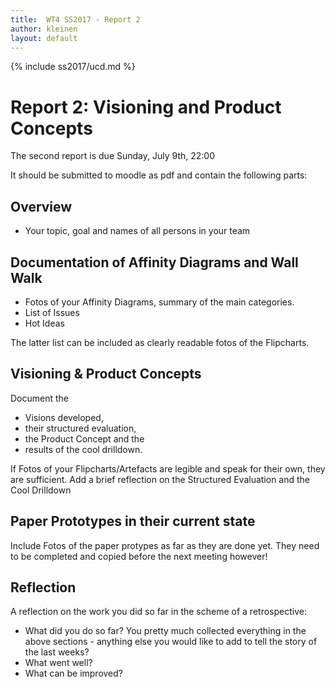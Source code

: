```yaml
---
title:  WT4 SS2017 - Report 2
author: kleinen
layout: default
---
```

{% include ss2017/ucd.md %}


# Report 2: Visioning and Product Concepts

The second report is due Sunday, July 9th, 22:00

It should be submitted to moodle as pdf and contain the following parts:

## Overview
- Your topic, goal and names of all persons in your team

## Documentation of Affinity Diagrams and Wall Walk

- Fotos of your Affinity Diagrams, summary of the main categories.
- List of Issues
- Hot Ideas

The latter list can be included as clearly readable fotos of the Flipcharts.

## Visioning & Product Concepts

Document the
- Visions developed,
- their structured evaluation,
- the Product Concept and the
- results of the cool drilldown.

If Fotos of your Flipcharts/Artefacts are legible and speak for their own,
they are sufficient.
Add a brief reflection on the Structured Evaluation and the Cool Drilldown

## Paper Prototypes in their current state

Include Fotos of the paper protypes as far as they are done yet. They need to be completed
and copied before the next meeting however!

## Reflection

A reflection on the work you did so far in the scheme of a retrospective:

- What did you do so far? You pretty much collected everything in the above sections - anything else you would like to add to tell the story of the last weeks?
- What went well?
- What can be improved?
